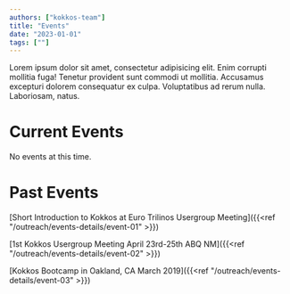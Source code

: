 ```yaml
---
authors: ["kokkos-team"]
title: "Events"
date: "2023-01-01"
tags: [""]
---
```


Lorem ipsum dolor sit amet, consectetur adipisicing elit. Enim corrupti mollitia fuga! Tenetur provident sunt commodi ut mollitia. Accusamus excepturi dolorem consequatur ex culpa. Voluptatibus ad rerum nulla. Laboriosam, natus.

# Current Events

No events at this time.

# Past Events

[Short Introduction to Kokkos at Euro Trilinos Usergroup Meeting]({{<ref "/outreach/events-details/event-01" >}})

[1st Kokkos Usergroup Meeting April 23rd-25th ABQ NM]({{<ref "/outreach/events-details/event-02" >}})

[Kokkos Bootcamp in Oakland, CA March 2019]({{<ref "/outreach/events-details/event-03" >}})
